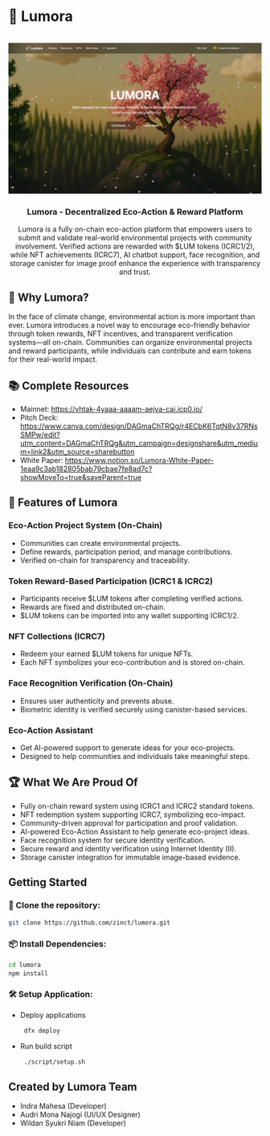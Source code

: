 # 🌱 Lumora

<br />
<div align="center">
  <a href="https://github.com/zinct/lumora">
    <img src="assets/landing.png" alt="Logo">
  </a>
  <h3 align="center">Lumora - Decentralized Eco-Action & Reward Platform</h3>
  <p align="center">
    Lumora is a fully on-chain eco-action platform that empowers users to submit and validate real-world environmental projects with community involvement. Verified actions are rewarded with $LUM tokens (ICRC1/2), while NFT achievements (ICRC7), AI chatbot support, face recognition, and storage canister for image proof enhance the experience with transparency and trust.
  </p>
</div>

## 📌 Why Lumora?

In the face of climate change, environmental action is more important than ever. Lumora introduces a novel way to encourage eco-friendly behavior through token rewards, NFT incentives, and transparent verification systems—all on-chain. Communities can organize environmental projects and reward participants, while individuals can contribute and earn tokens for their real-world impact.

## 📚 Complete Resources

- Mainnet: https://vhtak-4yaaa-aaaam-aejya-cai.icp0.io/
- Pitch Deck: https://www.canva.com/design/DAGmaChTRQg/r4ECbK6TqtN8v37RNsSMPw/edit?utm_content=DAGmaChTRQg&utm_campaign=designshare&utm_medium=link2&utm_source=sharebutton
- White Paper: https://www.notion.so/Lumora-White-Paper-1eaa9c3ab182805bab79cbae7fe8ad7c?showMoveTo=true&saveParent=true

## 🌟 Features of Lumora

### Eco-Action Project System (On-Chain)

- Communities can create environmental projects.
- Define rewards, participation period, and manage contributions.
- Verified on-chain for transparency and traceability.

### Token Reward-Based Participation (ICRC1 & ICRC2)

- Participants receive $LUM tokens after completing verified actions.
- Rewards are fixed and distributed on-chain.
- $LUM tokens can be imported into any wallet supporting ICRC1/2.

### NFT Collections (ICRC7)

- Redeem your earned $LUM tokens for unique NFTs.
- Each NFT symbolizes your eco-contribution and is stored on-chain.

### Face Recognition Verification (On-Chain)

- Ensures user authenticity and prevents abuse.
- Biometric identity is verified securely using canister-based services.

### Eco-Action Assistant

- Get AI-powered support to generate ideas for your eco-projects.
- Designed to help communities and individuals take meaningful steps.

## 🏆 What We Are Proud Of

- Fully on-chain reward system using ICRC1 and ICRC2 standard tokens.
- NFT redemption system supporting ICRC7, symbolizing eco-impact.
- Community-driven approval for participation and proof validation.
- AI-powered Eco-Action Assistant to help generate eco-project ideas.
- Face recognition system for secure identity verification.
- Secure reward and identity verification using Internet Identity (II).
- Storage canister integration for immutable image-based evidence.

## Getting Started

### 🔧 Clone the repository:

```sh
git clone https://github.com/zinct/lumora.git
```

### 📦 Install Dependencies:

```sh
cd lumora
npm install
```

### 🛠 Setup Application:

- Deploy applications

  ```sh
   dfx deploy
  ```

- Run build script

  ```sh
   ./script/setup.sh
  ```

## Created by Lumora Team

- Indra Mahesa (Developer)
- Audri Mona Najogi (UI/UX Designer)
- Wildan Syukri Niam (Developer)
